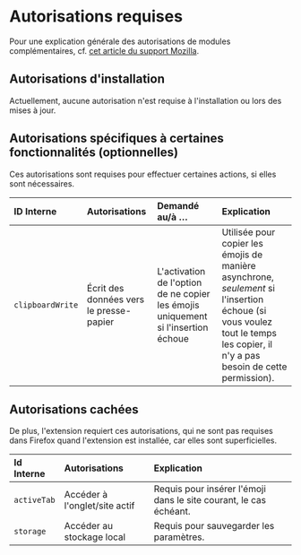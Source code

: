 # Autorisations requises

Pour une explication générale des autorisations de modules complémentaires, cf. [cet article du support Mozilla](
https://support.mozilla.org/fr/kb/messages-de-demande-de-autorisation-pour-les-extensi).

## Autorisations d'installation

Actuellement, aucune autorisation n'est requise à l'installation ou lors des mises à jour.

## Autorisations spécifiques à certaines fonctionnalités (optionnelles)

Ces autorisations sont requises pour effectuer certaines actions, si elles sont nécessaires.

|    ID Interne    | Autorisations                           | Demandé au/à …                                                                    | Explication                                                                                                                                                                 |
|:-----------------|:----------------------------------------|:----------------------------------------------------------------------------------|:----------------------------------------------------------------------------------------------------------------------------------------------------------------------------|
| `clipboardWrite` | Écrit des données vers le presse-papier | L'activation de l'option de ne copier les émojis uniquement si l'insertion échoue | Utilisée pour copier les émojis de manière asynchrone, _seulement_ si l'insertion échoue (si vous voulez tout le temps les copier, il n'y a pas besoin de cette permission).|

## Autorisations cachées
De plus, l'extension requiert ces autorisations, qui ne sont pas requises dans Firefox quand l'extension est installée, car elles sont superficielles.

| Id Interne  | Autorisations                 | Explication                                                       |
|:------------|:------------------------------|:------------------------------------------------------------------|
| `activeTab` | Accéder à l'onglet/site actif | Requis pour insérer l'émoji dans le site courant, le cas échéant. |
| `storage`   | Accéder au stockage local     | Requis pour sauvegarder les paramètres.                           |
